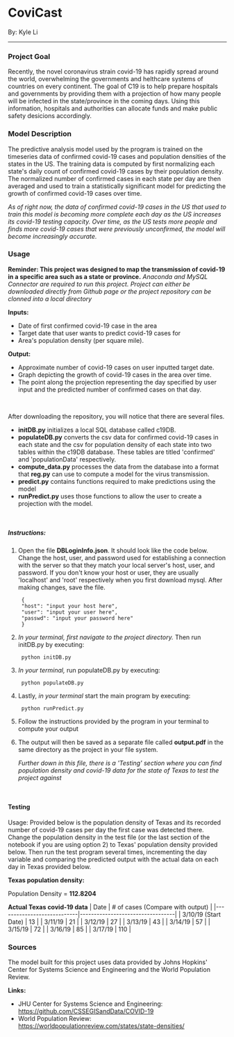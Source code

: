 # CoviCast
By: Kyle Li

-----

### Project Goal
Recently, the novel coronavirus strain covid-19 has rapidly spread around the world, overwhelming the governments and helthcare systems of countries on every continent. The goal of C19 is to help prepare hospitals and governments by providing them with a projection of how many people will be infected in the state/province in the coming days. Using this information, hospitals and authorities can allocate funds and make public safety desicions accordingly.

### Model Description
The predictive analysis model used by the program is trained on the timeseries data of confirmed covid-19 cases and population densities of the states in the US. The training data is computed by first normalizing each state's daily count of confirmed covid-19 cases by their population density. The normalized number of confirmed cases in each state per day are then averaged and used to train a statistically significant model for predicting the growth of confirmed covid-19 cases over time.

*As of right now, the data of confirmed covid-19 cases in the US that used to train this model is becoming more complete each day as the US increases its covid-19 testing capacity. Over time, as the US tests more people and finds more covid-19 cases that were previously unconfirmed, the model will become increasingly accurate.*

### Usage
**Reminder: This project was designed to map the transmission of covid-19 in a specific area such as a state or province.**
*Anaconda and MySQL Connector are required to run this project. Project can either be downloaded directly from Github page or the project repository can be clonned into a local directory*

**Inputs:**
- Date of first confirmed covid-19 case in the area
- Target date that user wants to predict covid-19 cases for
- Area's population density (per square mile).

**Output:**
- Approximate number of covid-19 cases on user inputted target date.
- Graph depicting the growth of covid-19 cases in the area over time.
- The point along the projection representing the day specified by user input and the predicted number of confirmed cases on that day.
 
&nbsp;

After downloading the repository, you will notice that there are several files.
- **initDB.py** initializes a local SQL database called c19DB.
- **populateDB.py** converts the csv data for confirmed covid-19 cases in each state and the csv for population density of each state into two tables within the c19DB database. These tables are titled 'confirmed' and 'populationData' respectively.
- **compute_data.py** processes the data from the database into a format that **reg.py** can use to compute a model for the virus transmission.
- **predict.py** contains functions required to make predictions using the model
- **runPredict.py** uses those functions to allow the user to create a projection with the model.

&nbsp;
##### Instructions:
1. Open the file **DBLoginInfo.json**. It should look like the code below. Change the host, user, and password used for establishing a connection with the server so that they match your local server's host, user, and password. If you don't know your host or user, they are usually 'localhost' and 'root' respectively when you first download mysql. After making changes, save the file.

        {
        "host": "input your host here",
        "user": "input your user here",
        "passwd": "input your password here"
        }

2. *In your terminal, first navigate to the project directory.* Then run initDB.py by executing:

        python initDB.py

3. *In your terminal,* run populateDB.py by executing:

        python populateDB.py

4. Lastly, *in your terminal* start the main program by executing:

        python runPredict.py

5. Follow the instructions provided by the program in your terminal to compute your output

6. The output will then be saved as a separate file called **output.pdf** in the same directory as the project in your file system.

    *Further down in this file, there is a 'Testing' section where you can find population density and covid-19 data for the state of Texas to test the project against*

&nbsp;
#### Testing
Usage: Provided below is the population density of Texas and its recorded number of covid-19 cases per day the first case was detected there. Change the population density in the test file (or the last section of the notebook if you are using option 2) to Texas' population density provided below. Then run the test program several times, incrementing the day variable and comparing the predicted output with the actual data on each day in Texas provided below.


**Texas population density:**

Population Density = **112.8204**


**Actual Texas covid-19 data**
| Date  |  # of cases (Compare with output) |
|----------------------------|----------------------------------|
|           3/10/19 (Start Date)          |                13                |
|           3/11/19          |                21                |
|           3/12/19          |                27                |
|           3/13/19          |                43                |
|           3/14/19          |                57                |
|           3/15/19          |                72                |
|           3/16/19          |                85                |
|           3/17/19          |                110               |
### Sources
The model built for this project uses data provided by Johns Hopkins' Center for Systems Science and Engineering and the World Population Review.

**Links:**
- JHU Center for Systems Science and Engineering: https://github.com/CSSEGISandData/COVID-19
- World Population Review: https://worldpopulationreview.com/states/state-densities/
